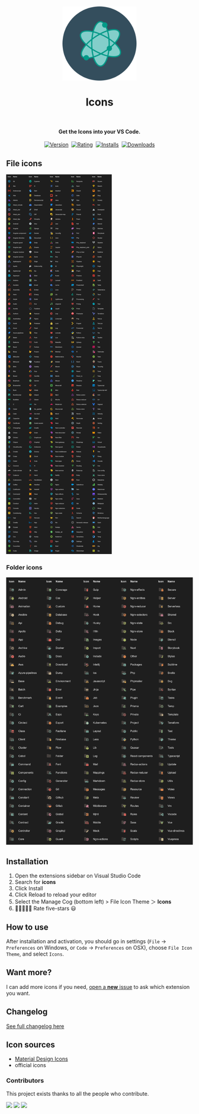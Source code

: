 <h1 align="center">
  <br>
    <img src="icon.png" alt="logo" width="200">
  <br><br>
  Icons
  <br>
  <br>
</h1>

<h4 align="center">Get the Icons into your VS Code.</h4>

<p align="center">
    <a href="https://marketplace.visualstudio.com/items?itemName=tal7aouy.icons"><img src="https://vsmarketplacebadge.apphb.com/version-short/tal7aouy.icons.svg?style=for-the-badge&colorA=252526&colorB=43A047&label=VERSION" alt="Version"></a>&nbsp;
    <a href="https://marketplace.visualstudio.com/items?itemName=tal7aouy.icons"><img src="https://vsmarketplacebadge.apphb.com/rating-short/tal7aouy.icons.svg?style=for-the-badge&colorA=252526&colorB=43A047&label=Rating" alt="Rating"></a>&nbsp;
    <a href="https://marketplace.visualstudio.com/items?itemName=tal7aouy.icons"><img src="https://vsmarketplacebadge.apphb.com/installs-short/tal7aouy.icons.svg?style=for-the-badge&colorA=252526&colorB=43A047&label=Installs" alt="Installs"></a>&nbsp;
    <a href="https://marketplace.visualstudio.com/items?itemName=tal7aouy.icons"><img src="https://vsmarketplacebadge.apphb.com/downloads-short/tal7aouy.icons.svg?style=for-the-badge&colorA=252526&colorB=43A047&label=Downloads" alt="Downloads"></a>
</p>

## File icons

<img src="./images/fileIcons.png" alt="file icons">

### Folder icons

<img src="./images/folderIcons.png" alt="folder icons">

## Installation

1. Open the extensions sidebar on Visual Studio Code
1. Search for **icons**
1. Click Install
1. Click Reload to reload your editor
1. Select the Manage Cog (bottom left) > File Icon Theme ＞ **Icons**
1. 🌟🌟🌟🌟🌟 Rate five-stars 😃

## How to use

After installation and activation, you should go in settings (`File` → `Preferences` on Windows, or `Code` → `Preferences` on OSX), choose `File Icon Theme`, and select `Icons`.

## Want more?

I can add more icons if you need, [open a **new** issue](https://github.com/tal7aouy/vscode-icons/issues) to ask which extension you want.

## Changelog

[See full changelog here](https://github.com/tal7aouy/vscode-icons/blob/master/CHANGELOG.md)

## Icon sources

- [Material Design Icons](https://materialdesignicons.com/)
- official icons

### Contributors

This project exists thanks to all the people who contribute.

[![](https://github.com/tal7aouy.png?size=50)](https://github.com/tal7aouy)
[![](https://github.com/WillBeebe.png?size=50)](https://github.com/WillBeebe)
<a href="https://github.com/tal7aouy/vscode-icons/graphs/contributors">
<img src="https://contrib.rocks/image?repo=tal7aouy/vscode-icons"/>
</a>
